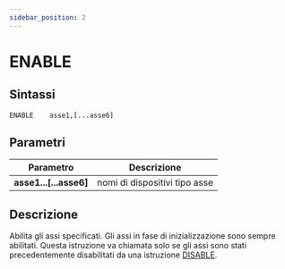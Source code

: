 ```yaml
---
sidebar_position: 2
---
```


# ENABLE

## Sintassi

  ```
  ENABLE	asse1,[...asse6]
  ```

## Parametri
|Parametro                 | Descrizione                     |                
|--------------------------|---------------------------------|
| **asse1...[...asse6]**   | nomi di dispositivi tipo asse   |         

## Descrizione
Abilita gli assi specificati. Gli assi in fase di inizializzazione sono sempre abilitati. Questa istruzione va chiamata solo se gli assi sono stati precedentemente disabilitati da una istruzione [DISABLE](DISABLE.md).